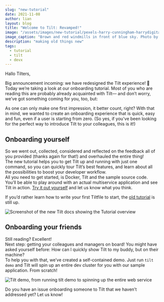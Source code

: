```yaml
---
slug: "new-tutorial"
date: 2021-11-08
author: lian
layout: blog
title: "Welcome to Tilt: Revamped!"
image: "/assets/images/new-tutorial/pexels-harry-cunningham-harrydigital-3405489.jpg"
image_caption: "Brown and red windmills in front of blue sky. Photo by Harry Cunningham @harry.digital from <a href='https://www.pexels.com/photo/brown-and-red-wind-mill-3405489/'>Pexels</a>"
description: "making old things new"
tags:
  - tutorial
  - tilt
  - devx
---
```

Hallo Tilters,

Big announcement incoming: we have redesigned the Tilt experience! 🥳  
Today we’re taking a look at our onboarding tutorial. Most of you who are reading this are probably already acquainted with Tilt— and don’t worry, we’ve got something coming for you, too, but:

As one can only make one first impression, it better count, right? With that in mind, we wanted to create an onboarding experience that is quick, easy and fun, even if a user is starting from zero. (So yes, if you've been looking for the perfect way to introduce Tilt to your colleagues, this is it!)

## Onboarding yourself

So we went out, collected, considered and reflected on the feedback all of you provided (thanks again for that!) and overhauled the entire thing!  
The new tutorial helps you to get Tilt up and running with just one command, so you can quickly tour Tilt’s best features, and learn about all the possibilities to boost your developer workflow.  
All you need to get started, is Docker, Tilt and the sample source code. You’ll be able to play around with an actual multiservice application and see Tilt in action. [Try it out yourself](https://docs.tilt.dev/tutorial/index.html) and let us know what you think.

If you’d rather learn how to write your first Tiltfile to start, the [old tutorial](https://docs.tilt.dev/tiltfile_authoring.html) is still up.

![Screenshot of the new Tilt docs showing the Tutorial overview](/assets/images/new-tutorial/docs-tutorial.png)

## Onboarding your friends

Still reading? Excellent!  
Next step: getting your colleagues and managers on board! You might have asked yourself before: How can I quickly show Tilt to my buddy, but on their machine?  
To help you with that, we’ve created a self-contained demo. Just run `tilt demo` and Tilt will spin up an entire dev cluster for you with our sample application. From scratch!

![Tilt demo, from running tilt demo to spinning up the entire web service](/assets/images/new-tutorial/tilt-demo.gif)


Do you have an issue onboarding someone to Tilt that we haven’t addressed yet? Let us know!